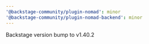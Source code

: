 ```yaml
---
'@backstage-community/plugin-nomad': minor
'@backstage-community/plugin-nomad-backend': minor
---
```


Backstage version bump to v1.40.2
